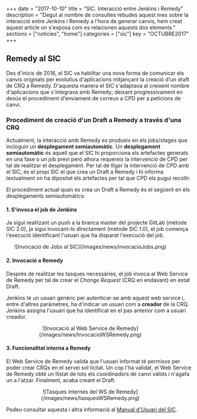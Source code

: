 +++
date        = "2017-10-10"
title       = "SIC. Interacció entre Jenkins i Remedy"
description = "Degut al nombre de consultes rebudes aquest mes sobre la interacció entre Jenkins i Remedy a l'hora de generar canvis, hem creat aquest article on s'exposa com es relacionen aquests dos elements."
sections    = ["noticies", "home"]
categories  = ["sic"]
key         = "OCTUBRE2017"
+++

## Remedy al SIC

Des d'inicis de 2016, el SIC va habilitar una nova forma de comunicar els canvis originats per evolutius d'aplicacions mitjançant la creació d'un draft de CRQ a Remedy. D'aquesta manera el SIC s'adaptava al creixent nombre d'aplicacions que s'integrava amb Remedy; deixant progressivament en desús el procediment d'enviament de correus a CPD per a peticions de canvi.

### Procediment de creació d'un Draft a Remedy a través d'una CRQ

Actualment, la interacció amb Remedy es produeix en els jobs/stages que incloguin un **desplegament semiautomàtic**. Un **desplegament semiautomàtic** és aquell que el SIC hi proporciona els artefactes generats en una fase o un job previ però alhora requereix la intervenció de CPD per tal de realitzar el desplegament. Per tal de lligar la intervenció de CPD amb el SIC, és el propi SIC el que crea un Draft a Remedy i hi informa textualment on ha dipositat els artefactes per tal que CPD els pugui recollir.

El procediment actual quan es crea un Draft a Remedy és el següent en els desplegaments semiautomàtics:

#### 1. S'invoca el job de Jenkins

Ja sigui realitzant un push a la branca master del projecte GitLab (mètode SIC 2.0), ja sigui invocant-lo directament (mètode SIC 1.0), el job comença l'execució identificant l'usuari que ha disparat l'execució del job.

<div style="width:90%;"><CENTER>![Invocació de Jobs al SIC](/images/news/invocacioJobs.png)</center></div>

#### 2. Invocació a Remedy

Després de realitzar les tasques necessàries, el job invoca al Web Service de Remedy per tal de crear el *Change Request* (CRQ en endavant) en estat Draft.

Jenkins té un usuari genèric per autenticar-se amb aquest web service i, entre d'altres paràmetres, ha d'indicar un usuari com a **creador** de la CRQ. Jenkins assigna l'usuari que ha identificat en el pas anterior com a usuari creador.

<div style="width:90%;"><CENTER>![Invocació al Web Service de Remedy](/images/news/InvocacioWSRemedy.png)</center></div>

#### 3. Funcionalitat interna a Remedy

El Web Service de Remedy valida que l'usuari informat té permisos per poder crear CRQs en el servei sol·licitat. Un cop l'ha validat, el Web Service de Remedy obté un llistat de tots els coordinadors de canvi vàlids i n'agafa un a l'atzar. Finalment, acaba creant el Draft.

<div style="width:90%;"><CENTER>![Tasques internes del WS de Remedy](/images/news/tasquesWSRemedy.png)</center></div>

Podeu consultar aquesta i altra informació al [Manual d'Usuari del SIC](http://canigo.ctti.gencat.cat/related/sic/2.0/manual-usuari.pdf).

